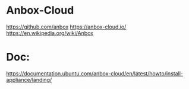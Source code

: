 # Anbox-Cloud
https://github.com/anbox https://anbox-cloud.io/ https://en.wikipedia.org/wiki/Anbox

# Doc:
https://documentation.ubuntu.com/anbox-cloud/en/latest/howto/install-appliance/landing/
